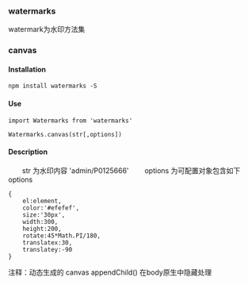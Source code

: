 ### watermarks

watermark为水印方法集

### canvas

#### Installation
```
npm install watermarks -S
```

#### Use
```
import Watermarks from 'watermarks'

Watermarks.canvas(str[,options])
```
#### Description

&emsp;&emsp;str 为水印内容 'admin/P0125666'
&emsp;&emsp;options 为可配置对象包含如下options

```
{
    el:element,
    color:'#efefef',
    size:'30px',
    width:300,
    height:200,
    rotate:45*Math.PI/180,
    translatex:30,
    translatey:-90
}
```
注释：动态生成的 canvas appendChild() 在body原生中隐藏处理
